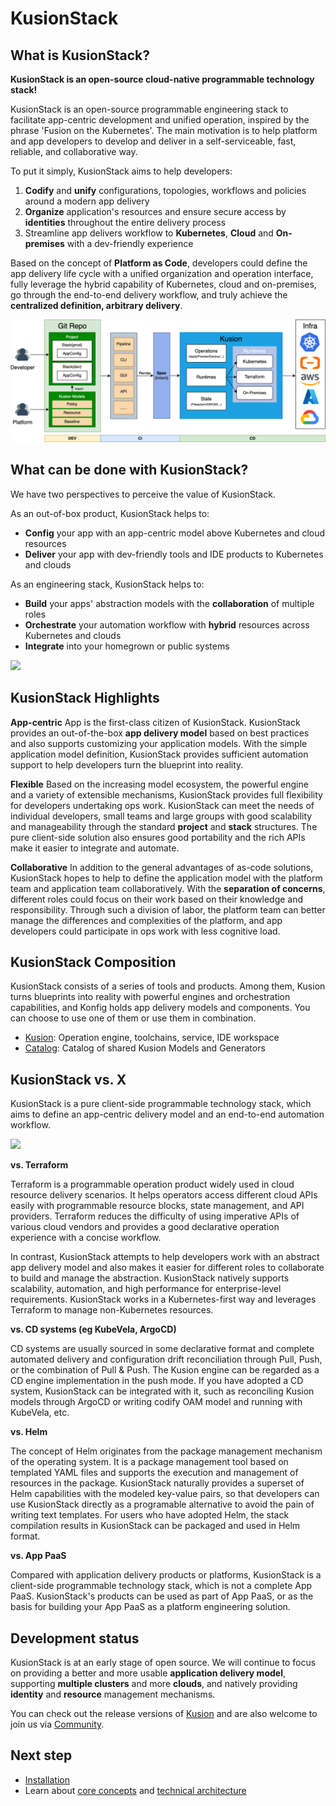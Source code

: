 # KusionStack


## What is KusionStack?

**KusionStack is an open-source cloud-native programmable technology stack!**

KusionStack is an open-source programmable engineering stack to facilitate app-centric development and unified operation, inspired by the phrase 'Fusion on the Kubernetes'. The main motivation is to help platform and app developers to develop and deliver in a self-serviceable, fast, reliable, and collaborative way.

To put it simply, KusionStack aims to help developers:

1. **Codify** and **unify** configurations, topologies, workflows and policies around a modern app delivery
2. **Organize** application's resources and ensure secure access by **identities** throughout the entire delivery process
3. Streamline app delivers workflow to **Kubernetes**, **Cloud** and **On-premises** with a dev-friendly experience

Based on the concept of **Platform as Code**, developers could define the app delivery life cycle with a unified organization and operation interface, fully leverage the hybrid capability of Kubernetes, cloud and on-premises, go through the end-to-end delivery workflow, and truly achieve the **centralized definition, arbitrary delivery**.

![](https://raw.githubusercontent.com/KusionStack/kusion/main/docs/workflow.png)


## What can be done with KusionStack?

We have two perspectives to perceive the value of KusionStack.

As an out-of-box product, KusionStack helps to:
+ **Config** your app with an app-centric model above Kubernetes and cloud resources
+ **Deliver** your app with dev-friendly tools and IDE products to Kubernetes and clouds

As an engineering stack, KusionStack helps to:
+ **Build** your apps' abstraction models with the **collaboration** of multiple roles 
+ **Orchestrate** your automation workflow with **hybrid** resources across Kubernetes and clouds
+ **Integrate** into your homegrown or public systems

![](/img/docs/user_docs/intro/kusion-stack-1.png)


## KusionStack Highlights

**App-centric**
App is the first-class citizen of KusionStack. KusionStack provides an out-of-the-box **app delivery model** based on best practices and also supports customizing your application models. With the simple application model definition, KusionStack provides sufficient automation support to help developers turn the blueprint into reality.

**Flexible**
Based on the increasing model ecosystem, the powerful engine and a variety of extensible mechanisms, KusionStack provides full flexibility for developers undertaking ops work. KusionStack can meet the needs of individual developers, small teams and large groups with good scalability and manageability through the standard **project** and **stack** structures. The pure client-side solution also ensures good portability and the rich APIs make it easier to integrate and automate.

**Collaborative**
In addition to the general advantages of as-code solutions, KusionStack hopes to help to define the application model with the platform team and application team collaboratively. With the **separation of concerns**, different roles could focus on their work based on their knowledge and responsibility. Through such a division of labor, the platform team can better manage the differences and complexities of the platform, and app developers could participate in ops work with less cognitive load.


## KusionStack Composition

KusionStack consists of a series of tools and products. Among them, Kusion turns blueprints into reality with powerful engines and orchestration capabilities, and Konfig holds app delivery models and components. You can choose to use one of them or use them in combination.

+ [Kusion](https://github.com/KusionStack/kusion): Operation engine, toolchains, service, IDE workspace
+ [Catalog](https://github.com/KusionStack/cata): Catalog of shared Kusion Models and Generators

## KusionStack vs. X

KusionStack is a pure client-side programmable technology stack, which aims to define an app-centric delivery model and an end-to-end automation workflow.

![](/img/docs/user_docs/intro/kusion-vs-x.png)

**vs. Terraform**

Terraform is a programmable operation product widely used in cloud resource delivery scenarios. It helps operators access different cloud APIs easily with programmable resource blocks, state management, and API providers. Terraform reduces the difficulty of using imperative APIs of various cloud vendors and provides a good declarative operation experience with a concise workflow.

In contrast, KusionStack attempts to help developers work with an abstract app delivery model and also makes it easier for different roles to collaborate to build and manage the abstraction. KusionStack natively supports scalability, automation, and high performance for enterprise-level requirements. KusionStack works in a Kubernetes-first way and leverages Terraform to manage non-Kubernetes resources.

**vs. CD systems (eg KubeVela, ArgoCD)**

CD systems are usually sourced in some declarative format and complete automated delivery and configuration drift reconciliation through Pull, Push, or the combination of Pull & Push. The Kusion engine can be regarded as a CD engine implementation in the push mode. If you have adopted a CD system, KusionStack can be integrated with it, such as reconciling Kusion models through ArgoCD or writing codify OAM model and running with KubeVela, etc.

**vs. Helm**

The concept of Helm originates from the package management mechanism of the operating system. It is a package management tool based on templated YAML files and supports the execution and management of resources in the package. KusionStack naturally provides a superset of Helm capabilities with the modeled key-value pairs, so that developers can use KusionStack directly as a programable alternative to avoid the pain of writing text templates. For users who have adopted Helm, the stack compilation results in KusionStack can be packaged and used in Helm format.

**vs. App PaaS**

Compared with application delivery products or platforms, KusionStack is a client-side programmable technology stack, which is not a complete App PaaS. KusionStack's products can be used as part of App PaaS, or as the basis for building your App PaaS as a platform engineering solution.


## Development status

KusionStack is at an early stage of open source. We will continue to focus on providing a better and more usable **application delivery model**, supporting **multiple clusters** and more **clouds**, and natively providing **identity** and **resource** management mechanisms.

You can check out the release versions of [Kusion](https://github.com/KusionStack/kusion/releases) and are also welcome to join us via [Community](https://github.com/KusionStack/community).


## Next step

+ [Installation](/docs/user_docs/getting-started/install)
+ Learn about [core concepts](/docs/user_docs/concepts/glossary) and [technical architecture](/docs/user_docs/concepts/arch)
